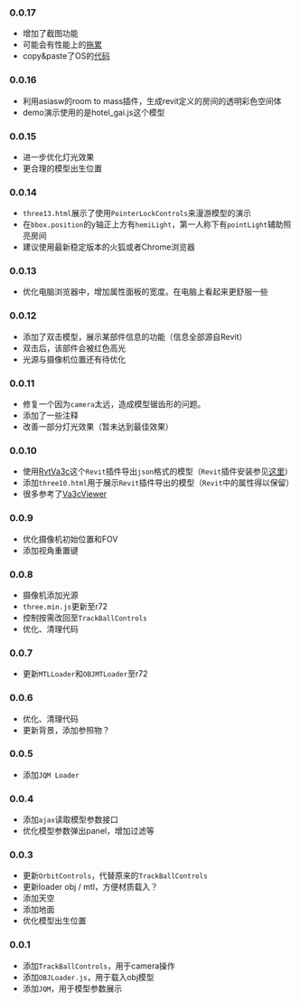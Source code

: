 ### 0.0.17

- 增加了截图功能
- 可能会有性能上的[拖累](https://github.com/mrdoob/three.js/pull/421#issuecomment-1792008)
- copy&paste了OS的[代码](http://stackoverflow.com/questions/26193702/three-js-how-can-i-make-a-2d-snapshot-of-a-scene-as-a-jpg-image)

### 0.0.16

- 利用asiasw的room to mass插件，生成revit定义的房间的透明彩色空间体
- demo演示使用的是hotel_gai.js这个模型

### 0.0.15

- 进一步优化灯光效果
- 更合理的模型出生位置

### 0.0.14

- `three13.html`展示了使用`PointerLockControls`来漫游模型的演示
- 在`bbox.position`的y轴正上方有`hemiLight`，第一人称下有`pointLight`辅助照亮房间
- 建议使用最新稳定版本的火狐或者Chrome浏览器

### 0.0.13

- 优化电脑浏览器中，增加属性面板的宽度。在电脑上看起来更舒服一些

### 0.0.12

- 添加了双击模型，展示某部件信息的功能（信息全部源自Revit）
- 双击后，该部件会被红色高光
- 光源与摄像机位置还有待优化

### 0.0.11

- 修复一个因为`camera`太远，造成模型锯齿形的问题。
- 添加了一些注释
- 改善一部分灯光效果（暂未达到最佳效果）

### 0.0.10

- 使用[RvtVa3c](https://github.com/va3c/RvtVa3c)这个`Revit`插件导出`json`格式的模型（`Revit`插件安装参见[这里](http://thebuildingcoder.typepad.com/blog/about-the-author.html#2)）
- 添加`three10.html`用于展示`Revit`插件导出的模型（`Revit`中的属性得以保留）
- 很多参考了[Va3cViewer](https://va3c.github.io/)

### 0.0.9

- 优化摄像机初始位置和FOV
- 添加视角重置键

### 0.0.8

- 摄像机添加光源
- `three.min.js`更新至r72
- 控制按需改回至`TrackBallControls`
- 优化、清理代码

### 0.0.7

- 更新`MTLLoader`和`OBJMTLoader`至r72

### 0.0.6

- 优化、清理代码
- 更新背景，添加参照物？

### 0.0.5

- 添加`JQM Loader`

### 0.0.4

- 添加`ajax`读取模型参数接口
- 优化模型参数弹出panel，增加过滤等

### 0.0.3

- 更新`OrbitControls`，代替原来的`TrackBallControls`
- 更新loader obj / mtl，方便材质载入？
- 添加天空
- 添加地面
- 优化模型出生位置 

### 0.0.1

- 添加`TrackBallControls`，用于camera操作
- 添加`OBJLoader.js`，用于载入obj模型
- 添加`JQM`，用于模型参数展示